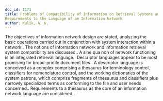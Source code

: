 ```yaml
---
doc_id: 1171
title: Problems of Compatibility of Information on Retrieval Systems and 
Requirements to the Language of an Information Network
author: Kulik, A. N.
---
```


The objectives of information network design are stated, analyzing the
basic operations carried out in conjunction with system interaction within
a network.. The notions of information network and information retrieval
system compatibility are discussed.. A sine qua non of network functioning
is an integrated retrieval language.. Descriptor languages appear to be most
promising for broad-profile document files.. A descriptor language is conceived
as a complex comprising a thesaurus for terminology control, classifiers for
nomenclature control, and the working dictionaries of the system patrons, 
which comprise fragments of thesaurus and classifiers plus narrowly specialized 
terms as conforming to the file and user needs concerned.. Requirements to a
thesaurus as the core of an information network language are considered..